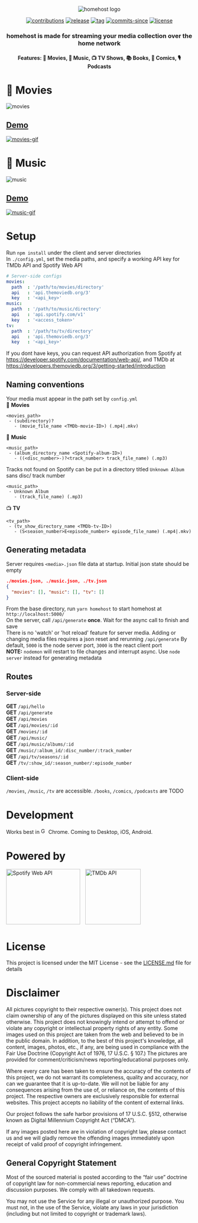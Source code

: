 <p style="text-align: center;">
<img src="media/v1-homehost-logo-1.PNG" alt="homehost logo">

<p align="center">
  <a href="https://github.com/ridhwaans/homehost/issues"><img src="https://img.shields.io/badge/contributions-welcome-brightgreen.svg?style=flat" alt="contributions"></a>
  <a href="https://github.com/ridhwaans/homehost/releases/"><img src="https://img.shields.io/github/release/ridhwaans/homehost.svg" alt="release"></a>
  <a href="https://github.com/ridhwaans/homehost/tags/"><img src="https://img.shields.io/github/tag/ridhwaans/homehost.svg" alt="tag"></a>
  <a href="https://github.com/ridhwaans/homehost/commit/"><img src="https://img.shields.io/github/commits-since/ridhwaans/homehost/demo-v1.1.0.svg" alt="commits-since"></a>
  <a href="https://github.com/ridhwaans/homehost/blob/master/LICENSE"><img src="https://img.shields.io/github/license/ridhwaans/homehost.svg" alt="license"></a>
</p>

<h3 align="center"> homehost is made for streaming your media collection over the home network </h3>
<h4 align="center"> Features: 🎥 Movies, 🎵 Music, 📺 TV Shows, 📚 Books, 📒 Comics, 🎙️ Podcasts </h4>

# 🎥 Movies
![movies](media/v1-movies-1.PNG)
## [Demo](https://homehost-demo.herokuapp.com/movies)
[![movies-gif](media/v1-movies-demo-1.gif)](https://homehost-demo.herokuapp.com/movies)
# 🎵 Music
![music](media/v1-music-1.PNG)
## [Demo](https://homehost-demo.herokuapp.com/music)
[![music-gif](media/v1-music-demo-1.gif)](https://homehost-demo.herokuapp.com/music)

# Setup

Run `npm install` under the client and server directories  
In `./config.yml`, set the media paths, and specify a working API key for TMDb API and Spotify Web API  
```yaml
# Server-side configs
movies:
  path  : '/path/to/movies/directory'
  api   : 'api.themoviedb.org/3'
  key   : '<api_key>'
music:
  path  : '/path/to/music/directory'
  api   : 'api.spotify.com/v1'
  key   : '<access_token>'
tv:
  path  : '/path/to/tv/directory'
  api   : 'api.themoviedb.org/3'
  key   : '<api_key>'
```
If you dont have keys, you can request API authorization from Spotify at https://developer.spotify.com/documentation/web-api/, and TMDb at https://developers.themoviedb.org/3/getting-started/introduction  

## Naming conventions

Your media must appear in the path set by `config.yml`  
🎥 **Movies**  
```
<movies_path>  
 - (subdirectory)?  
   - (movie_file_name <TMDb-movie-ID>) (.mp4|.mkv)
```
🎵 **Music**  
```
<music_path>  
 - (album_directory_name <Spotify-album-ID>)  
   - ((<disc_number>-)?<track_number> track_file_name) (.mp3)
```
Tracks not found on Spotify can be put in a directory titled `Unknown Album` sans disc/ track number
```
<music_path>  
 - Unknown Album  
   - (track_file_name) (.mp3)
```
📺 **TV**  
```
<tv_path>  
 - (tv_show_directory_name <TMDb-tv-ID>)  
   - (S<season_number>E<episode_number> episode_file_name) (.mp4|.mkv)
```
## Generating metadata

Server requires `<media>.json` file data at startup. Initial json state should be empty
```json
./movies.json, ./music.json, ./tv.json
{
  "movies": [], "music": [], "tv": []
}
```
From the base directory, run `yarn homehost` to start homehost at `http://localhost:5000/`  
On the server, call `/api/generate` **once**. Wait for the async call to finish and save  
There is no 'watch' or 'hot reload' feature for server media. Adding or changing media files requires a json reset and rerunning `/api/generate`
By default, `5000` is the node server port, `3000` is the react client port  
**NOTE:** `nodemon` will restart to file changes and interrupt async. Use `node server` instead for generating metadata  

## Routes

### Server-side

**GET** `/api/hello`  
**GET** `/api/generate`  
**GET** `/api/movies`  
**GET** `/api/movies/:id`  
**GET** `/movies/:id`  
**GET** `/api/music/`  
**GET** `/api/music/albums/:id`  
**GET** `/music/:album_id/:disc_number/:track_number`  
**GET** `/api/tv/seasons/:id`  
**GET** `/tv/:show_id/:season_number/:episode_number`  

### Client-side

`/movies`, `/music`, `/tv` are accessible. `/books`, `/comics`, `/podcasts` are TODO

# Development

Works best in <img src="media/chrome.svg" width="16" height="16" title="Google Chrome"> Chrome. Coming to Desktop, iOS, Android.

# Powered by

<p><img src="media/spotify_green.svg" width="200" height="150" title="Spotify Web API">&emsp;<img src="media/tmdb_green.svg" width="150" height="150" title="TMDb API"></p>

# License

This project is licensed under the MIT License - see the [LICENSE.md](LICENSE.md) file for details

# Disclaimer

All pictures copyright to their respective owner(s). This project does not claim ownership of any of the pictures displayed on this site unless stated otherwise. This project does not knowingly intend or attempt to offend or violate any copyright or intellectual property rights of any entity. Some images used on this project are taken from the web and believed to be in the public domain. In addition, to the best of this project's knowledge, all content, images, photos, etc., if any, are being used in compliance with the Fair Use Doctrine (Copyright Act of 1976, 17 U.S.C. § 107.) The pictures are provided for comment/criticism/news reporting/educational purposes only.

Where every care has been taken to ensure the accuracy of the contents of this project, we do not warrant its completeness, quality and accuracy, nor can we guarantee that it is up-to-date. We will not be liable for any consequences arising from the use of, or reliance on, the contents of this project. The respective owners are exclusively responsible for external websites. This project accepts no liability of the content of external links.

Our project follows the safe harbor provisions of 17 U.S.C. §512, otherwise known as Digital Millennium Copyright Act (“DMCA”).

If any images posted here are in violation of copyright law, please contact us and we will gladly remove the offending images immediately upon receipt of valid proof of copyright infringement.

## General Copyright Statement  
Most of the sourced material is posted according to the “fair use” doctrine of copyright law for non-commercial news reporting, education and discussion purposes. We comply with all takedown requests.

You may not use the Service for any illegal or unauthorized purpose. You must not, in the use of the Service, violate any laws in your jurisdiction (including but not limited to copyright or trademark laws).